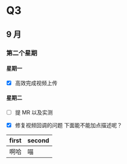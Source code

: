# Q3

## 9 月

### 第二个星期

#### 星期一

- [X] 高效完成视频上传

#### 星期二

- [ ] 提 MR 以及实测
- [X] 修复视频回调的问题
    下面能不能加点描述呢？


| first   | second  |
| ------- | ------- |
| 啊哈    | 喵      |
